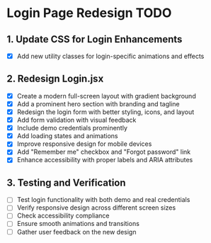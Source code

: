 # Login Page Redesign TODO

## 1. Update CSS for Login Enhancements
- [x] Add new utility classes for login-specific animations and effects

## 2. Redesign Login.jsx
- [x] Create a modern full-screen layout with gradient background
- [x] Add a prominent hero section with branding and tagline
- [x] Redesign the login form with better styling, icons, and layout
- [x] Add form validation with visual feedback
- [x] Include demo credentials prominently
- [x] Add loading states and animations
- [x] Improve responsive design for mobile devices
- [x] Add "Remember me" checkbox and "Forgot password" link
- [x] Enhance accessibility with proper labels and ARIA attributes

## 3. Testing and Verification
- [ ] Test login functionality with both demo and real credentials
- [ ] Verify responsive design across different screen sizes
- [ ] Check accessibility compliance
- [ ] Ensure smooth animations and transitions
- [ ] Gather user feedback on the new design
